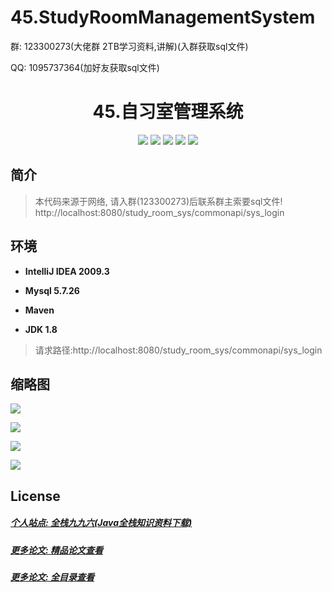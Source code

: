 # 45.StudyRoomManagementSystem

<p>群: 123300273(大佬群 2TB学习资料,讲解)(入群获取sql文件)</p>
<p>QQ: 1095737364(加好友获取sql文件)</p>

<p><h1 align="center">45.自习室管理系统</h1></p>

<p align="center">
	<img src="https://img.shields.io/badge/jdk-1.8-orange.svg"/>
    <img src="https://img.shields.io/badge/spring-5.x-lightgrey.svg"/>
    <img src="https://img.shields.io/badge/springmvc-3.x-blue.svg"/>
    <img src="https://img.shields.io/badge/mybatis-3.x-blue.svg"/>
    <img src="https://img.shields.io/badge/springboot-2.x-blue.svg"/>
</p>

## 简介

> 本代码来源于网络, 请入群(123300273)后联系群主索要sql文件!
> http://localhost:8080/study_room_sys/commonapi/sys_login
## 环境

- <b>IntelliJ IDEA 2009.3</b>

- <b>Mysql 5.7.26</b>

- <b>Maven</b>

- <b>JDK 1.8</b>

> 请求路径:http://localhost:8080/study_room_sys/commonapi/sys_login

## 缩略图

![](https://img2020.cnblogs.com/blog/588112/202109/588112-20210921182256788-1626406465.png)

![](https://img2020.cnblogs.com/blog/588112/202109/588112-20210921182306461-968664917.png)

![](https://img2020.cnblogs.com/blog/588112/202109/588112-20210921182315365-900913014.png)

![](https://img2020.cnblogs.com/blog/588112/202109/588112-20210921182323863-1347057580.png)


## License

##### [个人站点: 全栈九九六(Java全栈知识资料下载)](https://www.blog996.com/)
##### [更多论文: 精品论文查看](https://www.cnblogs.com/yysbolg/category/1886262.html)
##### [更多论文: 全目录查看](https://www.blog996.com/md/2021-09-22-1632317852192.html)



